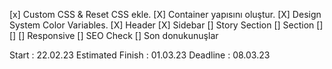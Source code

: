 [x] Custom CSS & Reset CSS ekle.
[X] Container yapısını oluştur.
[X] Design System Color Variables.
[X] Header
[X] Sidebar
[] Story Section
[] Section
[] 
[] 
[] Responsive
[] SEO Check
[] Son donukunuşlar











Start : 22.02.23
Estimated Finish : 01.03.23
Deadline : 08.03.23